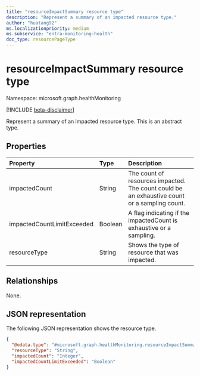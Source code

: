 ```yaml
---
title: "resourceImpactSummary resource type"
description: "Represent a summary of an impacted resource type."
author: "huatang92"
ms.localizationpriority: medium
ms.subservice: "entra-monitoring-health"
doc_type: resourcePageType
---
```


# resourceImpactSummary resource type

Namespace: microsoft.graph.healthMonitoring

[!INCLUDE [beta-disclaimer](../../includes/beta-disclaimer.md)]

Represent a summary of an impacted resource type.
This is an abstract type.

## Properties
|Property|Type|Description|
|:---|:---|:---|
|impactedCount|String|The count of resources impacted. The count could be an exhaustive count or a sampling count.|
|impactedCountLimitExceeded|Boolean|A flag indicating if the impactedCount is exhaustive or a sampling.|
|resourceType|String|Shows the type of resource that was impacted.|

## Relationships
None.

## JSON representation
The following JSON representation shows the resource type.
<!-- {
  "blockType": "resource",
  "@odata.type": "microsoft.graph.healthMonitoring.resourceImpactSummary"
}
-->
``` json
{
  "@odata.type": "#microsoft.graph.healthMonitoring.resourceImpactSummary",
  "resourceType": "String",
  "impactedCount": "Integer",
  "impactedCountLimitExceeded": "Boolean"
}
```

